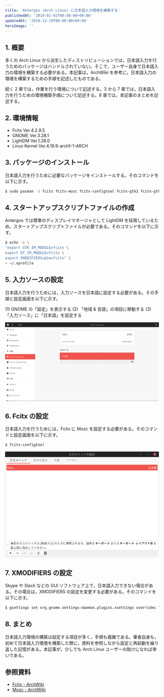 ```yaml
---
title: 'Antergos (Arch Linux) に日本語入力環境を構築する'
publishedAt: '2018-01-01T00:00:00+09:00'
updatedAt: '2018-12-19T00:00:00+09:00'
heroImage: ''
---
```


## 1. 概要

多くの Arch Linux から派生したディストリビューションでは，日本語入力を行うためのパッケージはハンドルされていない。そこで，ユーザー自身で日本語入力の環境を構築する必要がある。本記事は，ArchWiki を参考に，日本語入力の環境を構築するための手順を記述したものである。

続く 2 章では，作業を行う環境について記述する。3 から 7 章では，日本語入力を行うための環境構築手順について記述する。8 章では，本記事のまとめを記述する。

## 2. 環境情報

- Fcitx Ver.4.2.9.5
- GNOME Ver.3.28.1
- LightDM Ver.1.28.0
- Linux Kernel Ver.4.19.9-arch1-1-ARCH

## 3. パッケージのインストール

日本語入力を行うために必要なパッケージをインストールする。そのコマンドを以下に示す。

```bash
$ sudo pacman -S fcitx fcitx-mozc fcitx-configtool fcitx-gtk2 fcitx-gtk3 fcitx-qt4 fcitx-qt5
```

## 4. スタートアップスクリプトファイルの作成

Antergos では標準のディスプレイマネージャとして LightDM を採用しているため，スタートアップスクリプトファイルが必要である。そのコマンドを以下に示す。

```bash
$ echo -e \
"export GTK_IM_MODULE=fcitx \
export QT_IM_MODULE=fcitx \
export XMODIFIERS=@im=fcitx" \
> ~/.xprofile
```

## 5. 入力ソースの設定

日本語入力を行うためには，入力ソースを日本語に設定する必要がある。その手順と設定画面を以下に示す。

(1) GNOME の「設定」を表示する
(2) 「地域 & 言語」の項目に移動する
(3) 「入力ソース」に「日本語」を設定する

![](d3add8b9ef6e1795a9581dd3f37efc7c.png)

## 6. Fcitx の設定

日本語入力を行うためには，Fcitx に Mozc を設定する必要がある。そのコマンドと設定画面を以下に示す。

```bash
$ fcitx-configtool
```

![](c7d359c6e7df5c916e0af50185004191.png)

## 7. XMODIFIERS の設定

Skype や Slack などの GUI ソフトウェア上で，日本語入力できない場合がある。その場合は，XMODIFIERS の設定を変更する必要がある。そのコマンドを以下に示す。

```bash
$ gsettings set org.gnome.settings-daemon.plugins.xsettings overrides "{'Gtk/IMModule':<'fcitx'>}"
```

## 8. まとめ

日本語入力環境の構築は設定する項目が多く，手順も複雑である。筆者自身も，初めて日本語入力環境を構築した際に，資料を参照しながら設定と再起動を繰り返した記憶がある。本記事が，少しでも Arch Linux ユーザーの助けになれば幸いである。

## 参照資料

- [Fcitx - ArchWiki](https://wiki.archlinux.jp/index.php/Fcitx)
- [Mozc - ArchWiki](https://wiki.archlinux.jp/index.php/Mozc)
